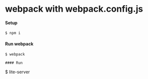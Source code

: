 # webpack with webpack.config.js
#### Setup
```
$ npm i
```

#### Run webpack
```
$ webpack

#### Run 
```
$ lite-server
